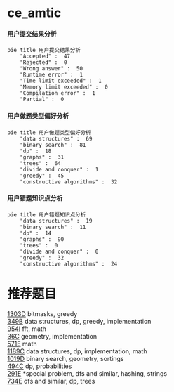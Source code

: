 # ce_amtic

<!-- tabs:start -->



#### **用户提交结果分析**

```mermaid
pie title 用户提交结果分析
    "Accepted" :  47
    "Rejected" :  0
    "Wrong answer" :  50
    "Runtime error" :  1
    "Time limit exceeded" :  1
    "Memory limit exceeded" :  0
    "Compilation error" :  1
    "Partial" :  0
```

#### **用户做题类型偏好分析**

```mermaid
pie title 用户做题类型偏好分析
    "data structures" :  69
    "binary search" :  81
    "dp" :  18
    "graphs" :  31
    "trees" :  64
    "divide and conquer" :  1
    "greedy" :  45
    "constructive algorithms" :  32
```
#### **用户错题知识点分析**

```mermaid
pie title 用户错题知识点分析
    "data structures" :  19
    "binary search" :  11
    "dp" :  14
    "graphs" :  90
    "trees" :  0
    "divide and conquer" :  0
    "greedy" :  32
    "constructive algorithms" :  24
```



<!-- tabs:end -->
# 推荐题目
[1303D](https://codeforces.com/contest/1303/problem/D)		bitmasks,
                        greedy		  
[349B](https://codeforces.com/contest/349/problem/B)		data structures,
                        dp,
                        greedy,
                        implementation		  
[954I](https://codeforces.com/contest/954/problem/I)		fft,
                        math		  
[36C](https://codeforces.com/contest/36/problem/C)		geometry,
                        implementation		  
[571E](https://codeforces.com/contest/571/problem/E)		math		  
[1189C](https://codeforces.com/contest/1189/problem/C)		data structures,
                        dp,
                        implementation,
                        math		  
[1019D](https://codeforces.com/contest/1019/problem/D)		binary search,
                        geometry,
                        sortings		  
[494C](https://codeforces.com/contest/494/problem/C)		dp,
                        probabilities		  
[291E](https://codeforces.com/contest/291/problem/E)		*special problem,
                        dfs and similar,
                        hashing,
                        strings		  
[734E](https://codeforces.com/contest/734/problem/E)		dfs and similar,
                        dp,
                        trees		  
